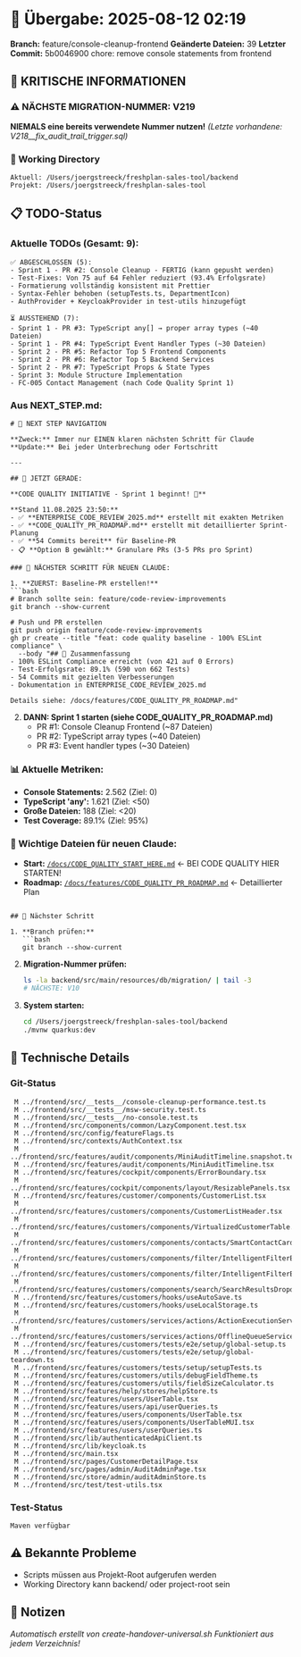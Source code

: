 # 🤝 Übergabe: 2025-08-12 02:19
**Branch:** feature/console-cleanup-frontend
**Geänderte Dateien:** 39
**Letzter Commit:** 5b0046900 chore: remove console statements from frontend

## 🚨 KRITISCHE INFORMATIONEN

### ⚠️ NÄCHSTE MIGRATION-NUMMER: V219
**NIEMALS eine bereits verwendete Nummer nutzen!**
_(Letzte vorhandene: V218__fix_audit_trail_trigger.sql)_

### 📍 Working Directory
```
Aktuell: /Users/joergstreeck/freshplan-sales-tool/backend
Projekt: /Users/joergstreeck/freshplan-sales-tool
```

## 📋 TODO-Status

### Aktuelle TODOs (Gesamt: 9):
```
✅ ABGESCHLOSSEN (5):
- Sprint 1 - PR #2: Console Cleanup - FERTIG (kann gepusht werden)
- Test-Fixes: Von 75 auf 64 Fehler reduziert (93.4% Erfolgsrate)
- Formatierung vollständig konsistent mit Prettier
- Syntax-Fehler behoben (setupTests.ts, DepartmentIcon)
- AuthProvider + KeycloakProvider in test-utils hinzugefügt

⏳ AUSSTEHEND (7):
- Sprint 1 - PR #3: TypeScript any[] → proper array types (~40 Dateien)
- Sprint 1 - PR #4: TypeScript Event Handler Types (~30 Dateien)
- Sprint 2 - PR #5: Refactor Top 5 Frontend Components
- Sprint 2 - PR #6: Refactor Top 5 Backend Services
- Sprint 2 - PR #7: TypeScript Props & State Types
- Sprint 3: Module Structure Implementation
- FC-005 Contact Management (nach Code Quality Sprint 1)
```

### Aus NEXT_STEP.md:
```
# 🧭 NEXT STEP NAVIGATION

**Zweck:** Immer nur EINEN klaren nächsten Schritt für Claude
**Update:** Bei jeder Unterbrechung oder Fortschritt

---

## 🎯 JETZT GERADE:

**CODE QUALITY INITIATIVE - Sprint 1 beginnt! 🚀**

**Stand 11.08.2025 23:50:**
- ✅ **ENTERPRISE_CODE_REVIEW_2025.md** erstellt mit exakten Metriken
- ✅ **CODE_QUALITY_PR_ROADMAP.md** erstellt mit detaillierter Sprint-Planung
- ✅ **54 Commits bereit** für Baseline-PR
- 📋 **Option B gewählt:** Granulare PRs (3-5 PRs pro Sprint)

### 🚨 NÄCHSTER SCHRITT FÜR NEUEN CLAUDE:

1. **ZUERST: Baseline-PR erstellen!**
```bash
# Branch sollte sein: feature/code-review-improvements
git branch --show-current

# Push und PR erstellen
git push origin feature/code-review-improvements
gh pr create --title "feat: code quality baseline - 100% ESLint compliance" \
  --body "## 🎯 Zusammenfassung
- 100% ESLint Compliance erreicht (von 421 auf 0 Errors)
- Test-Erfolgsrate: 89.1% (590 von 662 Tests)
- 54 Commits mit gezielten Verbesserungen
- Dokumentation in ENTERPRISE_CODE_REVIEW_2025.md

Details siehe: /docs/features/CODE_QUALITY_PR_ROADMAP.md"
```

2. **DANN: Sprint 1 starten (siehe CODE_QUALITY_PR_ROADMAP.md)**
   - PR #1: Console Cleanup Frontend (~87 Dateien)
   - PR #2: TypeScript array types (~40 Dateien)  
   - PR #3: Event handler types (~30 Dateien)

### 📊 Aktuelle Metriken:
- **Console Statements:** 2.562 (Ziel: 0)
- **TypeScript 'any':** 1.621 (Ziel: <50)
- **Große Dateien:** 188 (Ziel: <20)
- **Test Coverage:** 89.1% (Ziel: 95%)

### 📍 Wichtige Dateien für neuen Claude:
- **Start:** [`/docs/CODE_QUALITY_START_HERE.md`](/docs/CODE_QUALITY_START_HERE.md) ← BEI CODE QUALITY HIER STARTEN!
- **Roadmap:** [`/docs/features/CODE_QUALITY_PR_ROADMAP.md`](/docs/features/CODE_QUALITY_PR_ROADMAP.md) ← Detaillierter Plan
```

## 🎯 Nächster Schritt

1. **Branch prüfen:**
   ```bash
   git branch --show-current
   ```

2. **Migration-Nummer prüfen:**
   ```bash
   ls -la backend/src/main/resources/db/migration/ | tail -3
   # NÄCHSTE: V10
   ```

3. **System starten:**
   ```bash
   cd /Users/joergstreeck/freshplan-sales-tool/backend
   ./mvnw quarkus:dev
   ```

## 🔧 Technische Details

### Git-Status
```
 M ../frontend/src/__tests__/console-cleanup-performance.test.ts
 M ../frontend/src/__tests__/msw-security.test.ts
 M ../frontend/src/__tests__/no-console.test.ts
 M ../frontend/src/components/common/LazyComponent.test.tsx
 M ../frontend/src/config/featureFlags.ts
 M ../frontend/src/contexts/AuthContext.tsx
 M ../frontend/src/features/audit/components/MiniAuditTimeline.snapshot.test.tsx
 M ../frontend/src/features/audit/components/MiniAuditTimeline.tsx
 M ../frontend/src/features/cockpit/components/ErrorBoundary.tsx
 M ../frontend/src/features/cockpit/components/layout/ResizablePanels.tsx
 M ../frontend/src/features/customer/components/CustomerList.tsx
 M ../frontend/src/features/customers/components/CustomerListHeader.tsx
 M ../frontend/src/features/customers/components/VirtualizedCustomerTable.test.tsx
 M ../frontend/src/features/customers/components/contacts/SmartContactCardTest.tsx
 M ../frontend/src/features/customers/components/filter/IntelligentFilterBar.integration.test.tsx
 M ../frontend/src/features/customers/components/filter/IntelligentFilterBar.test.tsx
 M ../frontend/src/features/customers/components/search/SearchResultsDropdown.tsx
 M ../frontend/src/features/customers/hooks/useAutoSave.ts
 M ../frontend/src/features/customers/hooks/useLocalStorage.ts
 M ../frontend/src/features/customers/services/actions/ActionExecutionService.ts
 M ../frontend/src/features/customers/services/actions/OfflineQueueService.ts
 M ../frontend/src/features/customers/tests/e2e/setup/global-setup.ts
 M ../frontend/src/features/customers/tests/e2e/setup/global-teardown.ts
 M ../frontend/src/features/customers/tests/setup/setupTests.ts
 M ../frontend/src/features/customers/utils/debugFieldTheme.ts
 M ../frontend/src/features/customers/utils/fieldSizeCalculator.ts
 M ../frontend/src/features/help/stores/helpStore.ts
 M ../frontend/src/features/users/UserTable.tsx
 M ../frontend/src/features/users/api/userQueries.ts
 M ../frontend/src/features/users/components/UserTable.tsx
 M ../frontend/src/features/users/components/UserTableMUI.tsx
 M ../frontend/src/features/users/userQueries.ts
 M ../frontend/src/lib/authenticatedApiClient.ts
 M ../frontend/src/lib/keycloak.ts
 M ../frontend/src/main.tsx
 M ../frontend/src/pages/CustomerDetailPage.tsx
 M ../frontend/src/pages/admin/AuditAdminPage.tsx
 M ../frontend/src/store/admin/auditAdminStore.ts
 M ../frontend/src/test/test-utils.tsx
```

### Test-Status
```
Maven verfügbar
```

## ⚠️ Bekannte Probleme

- Scripts müssen aus Projekt-Root aufgerufen werden
- Working Directory kann backend/ oder project-root sein

## 📝 Notizen

_Automatisch erstellt von create-handover-universal.sh_
_Funktioniert aus jedem Verzeichnis!_
